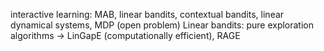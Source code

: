 interactive learning: MAB, linear bandits, contextual bandits, linear dynamical systems, MDP (open problem)
Linear bandits: 
pure exploration algorithms -> LinGapE (computationally efficient), RAGE 
